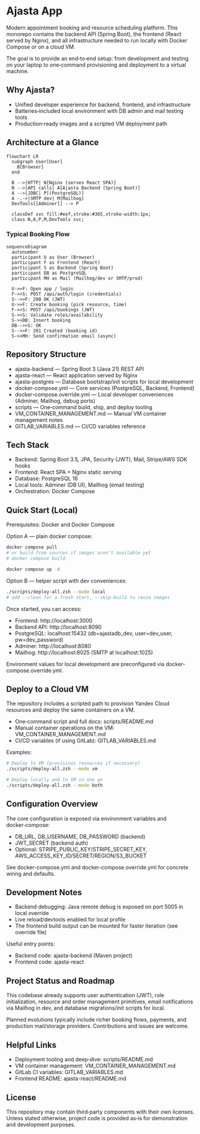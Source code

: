# Ajasta App

Modern appointment booking and resource scheduling platform. This monorepo contains the backend API (Spring Boot), the frontend (React served by Nginx), and all infrastructure needed to run locally with Docker Compose or on a cloud VM.

The goal is to provide an end‑to‑end setup: from development and testing on your laptop to one‑command provisioning and deployment to a virtual machine.


## Why Ajasta?
- Unified developer experience for backend, frontend, and infrastructure
- Batteries‑included local environment with DB admin and mail testing tools
- Production‑ready images and a scripted VM deployment path


## Architecture at a Glance

```mermaid
flowchart LR
  subgraph User[User]
    B[Browser]
  end

  B -->|HTTP| N[Nginx (serves React SPA)]
  N -->|API calls| A[Ajasta Backend (Spring Boot)]
  A -->|JDBC| P[(PostgreSQL)]
  A -.->|SMTP dev| M[Mailhog]
  DevTools[[Adminer]] --> P

  classDef svc fill:#eef,stroke:#365,stroke-width:1px;
  class N,A,P,M,DevTools svc;
```

### Typical Booking Flow
```mermaid
sequenceDiagram
  autonumber
  participant U as User (Browser)
  participant F as Frontend (React)
  participant S as Backend (Spring Boot)
  participant DB as PostgreSQL
  participant MH as Mail (Mailhog/dev or SMTP/prod)

  U->>F: Open app / login
  F->>S: POST /api/auth/login (credentials)
  S-->>F: 200 OK (JWT)
  U->>F: Create booking (pick resource, time)
  F->>S: POST /api/bookings (JWT)
  S->>S: Validate roles/availability
  S->>DB: Insert booking
  DB-->>S: OK
  S-->>F: 201 Created (booking id)
  S->>MH: Send confirmation email (async)
```


## Repository Structure
- ajasta-backend — Spring Boot 3 (Java 21) REST API
- ajasta-react — React application served by Nginx
- ajasta-postgres — Database bootstrap/init scripts for local development
- docker-compose.yml — Core services (PostgreSQL, Backend, Frontend)
- docker-compose.override.yml — Local developer conveniences (Adminer, Mailhog, debug ports)
- scripts — One‑command build, ship, and deploy tooling
- VM_CONTAINER_MANAGEMENT.md — Manual VM container management notes
- GITLAB_VARIABLES.md — CI/CD variables reference


## Tech Stack
- Backend: Spring Boot 3.5, JPA, Security (JWT), Mail, Stripe/AWS SDK hooks
- Frontend: React SPA + Nginx static serving
- Database: PostgreSQL 16
- Local tools: Adminer (DB UI), Mailhog (email testing)
- Orchestration: Docker Compose


## Quick Start (Local)
Prerequisites: Docker and Docker Compose

Option A — plain docker compose:

```bash
docker compose pull
# or build from sources if images aren’t available yet
# docker compose build

docker compose up -d
```

Option B — helper script with dev conveniences:

```bash
./scripts/deploy-all.zsh --mode local
# add --clean for a fresh start, --skip-build to reuse images
```

Once started, you can access:
- Frontend: http://localhost:3000
- Backend API: http://localhost:8090
- PostgreSQL: localhost:15432 (db=ajastadb_dev, user=dev_user, pw=dev_password)
- Adminer: http://localhost:8080
- Mailhog: http://localhost:8025 (SMTP at localhost:1025)

Environment values for local development are preconfigured via docker-compose.override.yml.


## Deploy to a Cloud VM
The repository includes a scripted path to provision Yandex Cloud resources and deploy the same containers on a VM.

- One‑command script and full docs: scripts/README.md
- Manual container operations on the VM: VM_CONTAINER_MANAGEMENT.md
- CI/CD variables (if using GitLab): GITLAB_VARIABLES.md

Examples:
```bash
# Deploy to VM (provisions resources if necessary)
./scripts/deploy-all.zsh --mode vm

# Deploy locally and to VM in one go
./scripts/deploy-all.zsh --mode both
```


## Configuration Overview
The core configuration is exposed via environment variables and docker‑compose:
- DB_URL, DB_USERNAME, DB_PASSWORD (backend)
- JWT_SECRET (backend auth)
- Optional: STRIPE_PUBLIC_KEY/STRIPE_SECRET_KEY, AWS_ACCESS_KEY_ID/SECRET/REGION/S3_BUCKET

See docker-compose.yml and docker-compose.override.yml for concrete wiring and defaults.


## Development Notes
- Backend debugging: Java remote debug is exposed on port 5005 in local override
- Live reload/devtools enabled for local profile
- The frontend build output can be mounted for faster iteration (see override file)

Useful entry points:
- Backend code: ajasta-backend (Maven project)
- Frontend code: ajasta-react


## Project Status and Roadmap
This codebase already supports user authentication (JWT), role initialization, resource and order management primitives, email notifications via Mailhog in dev, and database migrations/init scripts for local.

Planned evolutions typically include richer booking flows, payments, and production mail/storage providers. Contributions and issues are welcome.


## Helpful Links
- Deployment tooling and deep‑dive: scripts/README.md
- VM container management: VM_CONTAINER_MANAGEMENT.md
- GitLab CI variables: GITLAB_VARIABLES.md
- Frontend README: ajasta-react/README.md


## License
This repository may contain third‑party components with their own licenses. Unless stated otherwise, project code is provided as‑is for demonstration and development purposes.
